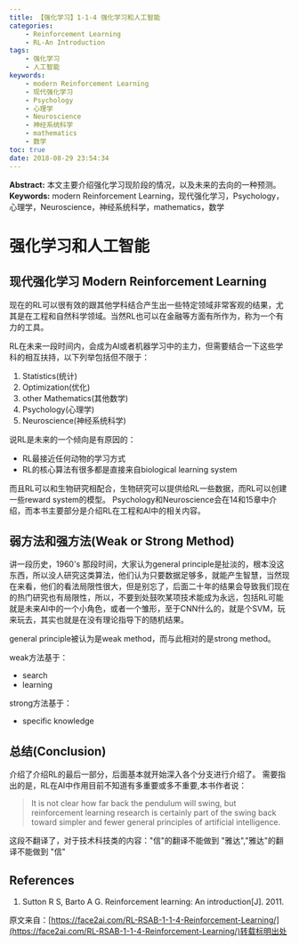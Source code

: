 ```yaml
---
title: 【强化学习】1-1-4 强化学习和人工智能
categories:
    - Reinforcement Learning
    - RL-An Introduction
tags:
    - 强化学习
    - 人工智能
keywords:
    - modern Reinforcement Learning
    - 现代强化学习
    - Psychology
    - 心理学
    - Neuroscience
    - 神经系统科学
    - mathematics
    - 数学
toc: true
date: 2018-08-29 23:54:34
---
```


**Abstract:** 本文主要介绍强化学习现阶段的情况，以及未来的去向的一种预测。
**Keywords:** modern Reinforcement Learning，现代强化学习，Psychology，心理学，Neuroscience，神经系统科学，mathematics，数学

<!--more-->
# 强化学习和人工智能
## 现代强化学习 Modern Reinforcement Learning

现在的RL可以很有效的跟其他学科结合产生出一些特定领域非常客观的结果，尤其是在工程和自然科学领域。当然RL也可以在金融等方面有所作为，称为一个有力的工具。

RL在未来一段时间内，会成为AI或者机器学习中的主力，但需要结合一下这些学科的相互扶持，以下列举包括但不限于：
1. Statistics(统计)
2. Optimization(优化)
3. other Mathematics(其他数学)
4. Psychology(心理学)
5. Neuroscience(神经系统科学)

说RL是未来的一个倾向是有原因的：
- RL最接近任何动物的学习方式
- RL的核心算法有很多都是直接来自biological learning system

而且RL可以和生物研究相配合，生物研究可以提供给RL一些数据，而RL可以创建一些reward system的模型。
Psychology和Neuroscience会在14和15章中介绍，而本书主要部分是介绍RL在工程和AI中的相关内容。


## 弱方法和强方法(Weak or Strong Method)

讲一段历史，1960's 那段时间，大家认为general principle是扯淡的，根本没这东西，所以没人研究这类算法，他们认为只要数据足够多，就能产生智慧，当然现在来看，他们的看法局限性很大，但是别忘了，后面二十年的结果会导致我们现在的热门研究也有局限性，所以，不要到处鼓吹某项技术能成为永远，包括RL可能就是未来AI中的一个小角色，或者一个雏形，至于CNN什么的，就是个SVM，玩来玩去，其实也就是在没有理论指导下的随机结果。

general principle被认为是weak method，而与此相对的是strong method。

weak方法基于：
- search
- learning


strong方法基于：
- specific knowledge



## 总结(Conclusion)
介绍了介绍RL的最后一部分，后面基本就开始深入各个分支进行介绍了。
需要指出的是，RL在AI中作用目前不知道有多重要或多不重要,本书作者说：

> It is not clear how far back the pendulum will swing, but reinforcement learning research is certainly part of the swing back toward simpler and fewer general principles of artificial intelligence.

这段不翻译了，对于技术科技类的内容："信"的翻译不能做到 "雅达","雅达"的翻译不能做到 "信"



## References
1. Sutton R S, Barto A G. Reinforcement learning: An introduction[J]. 2011.



原文来自：[https://face2ai.com/RL-RSAB-1-1-4-Reinforcement-Learning/](https://face2ai.com/RL-RSAB-1-1-4-Reinforcement-Learning/)转载标明出处

